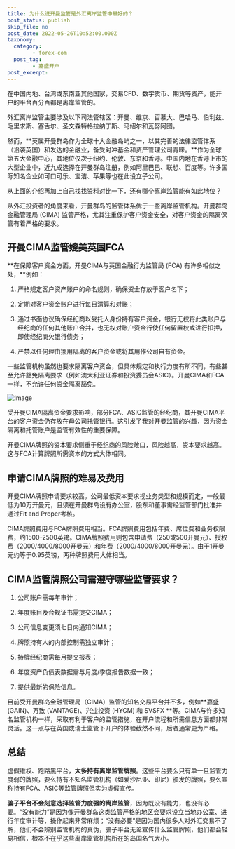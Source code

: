 ```yaml
---
title: 为什么说开曼监管是外汇离岸监管中最好的？
post_status: publish
skip_file: no
post_date: 2022-05-26T10:52:00.000Z
taxonomy:
  category:
        - forex-com
  post_tag:
        - 嘉盛开户
post_excerpt: 
---
```

在中国内地、台湾或东南亚其他国家，交易CFD、数字货币、期货等资产，能开户的平台百分百都是离岸监管的。

外汇离岸监管主要涉及以下司法管辖区：开曼、维京、百慕大、巴哈马、伯利兹、毛里求斯、塞舌尔、圣文森特格拉纳丁斯、马绍尔和瓦努阿图。

然而，**英属开曼群岛作为全球十大金融岛屿之一，以其完善的法律监管体系（沿袭英国）和发达的金融业，备受对冲基金和资产管理公司青睐。**作为全球第五大金融中心，其地位仅次于纽约、伦敦、东京和香港。中国内地在香港上市的大型企业中，近九成选择在开曼群岛注册，例如阿里巴巴、联想、百度等。许多国际知名企业如可口可乐、宝洁、苹果等也在此设立子公司。

从上面的介绍再加上自己找找资料对比一下，还有哪个离岸监管能有如此地位？

从外汇投资者的角度来看，开曼群岛的监管体系优于一些离岸监管机构。开曼群岛金融管理局 (CIMA) 监管严格，尤其注重保护客户资金安全，对客户资金的隔离保管有着严格的要求。

## 开曼CIMA监管媲美英国FCA

**在保障客户资金方面，开曼CIMA与英国金融行为监管局 (FCA) 有许多相似之处，**例如：

1. 严格规定客户资产账户的命名规则，确保资金存放于客户名下；

1. 定期对客户资金账户进行每日清算和对账；

1. 通过书面协议确保经纪商以受托人身份持有客户资金，银行无权将此类账户与经纪商的任何其他账户合并，也无权对账户资金行使任何留置权或进行扣押，即使经纪商欠银行债务；

1. 严禁以任何理由挪用隔离的客户资金或将其用作公司自有资金。

一些监管机构虽然也要求隔离客户资金，但具体规定和执行力度有所不同，有些甚至允许豁免隔离要求（例如澳大利亚证券和投资委员会ASIC）。开曼CIMA和FCA一样，不允许任何资金隔离豁免。

![Image](https://prod-files-secure.s3.us-west-2.amazonaws.com/39ed1227-6d7d-4570-be36-9ccd4a2c4241/bd849744-3fcb-4a37-8312-357962c8f065/image.png?X-Amz-Algorithm=AWS4-HMAC-SHA256&X-Amz-Content-Sha256=UNSIGNED-PAYLOAD&X-Amz-Credential=ASIAZI2LB466UORRBHYZ%2F20250416%2Fus-west-2%2Fs3%2Faws4_request&X-Amz-Date=20250416T101345Z&X-Amz-Expires=3600&X-Amz-Security-Token=IQoJb3JpZ2luX2VjELr%2F%2F%2F%2F%2F%2F%2F%2F%2F%2FwEaCXVzLXdlc3QtMiJHMEUCIQCZauTzuP0Tbg8TVQfKDBmvrxc4YSWIhi4Tmq1rnMLP2AIgZDxUA5XSqoWV6JKSP7uvendPVXZY%2B2BGXTzygsbGk3kq%2FwMIQxAAGgw2Mzc0MjMxODM4MDUiDCB0WBp7Pq1PWsyTZCrcA4WbfvsET4U0DQ4Od%2FTrgt8J7QCkChUn7ZsmVvJc45225irZMsVgri2kW%2FqcjWyk1EyaUheeO52bqH6IzBMtD%2FoQq6Ra8O0MgwZblBco6FMV0XFr1JdmbFzhpV%2Bw1EGDc40swZBykduqWd%2Bo8uMabxUjw5io%2B%2FP5w3DCBXi88KWGUpM6xiitnz8l3e%2FrYs8E%2BdytoHzKmQ2VRYWv2wcDBnaz180osU9EtrrKqQrEnbsHW%2B8f9gFadWY%2FqyH4x0SBeU0uYXr9HTy4C8fN7nLgNEKY79S4clZB1UIA4lxoRU9qS5HWed0hl0ZIITYbqnYOeLh%2B4lrjmZxU%2F5q4rKJWoPVPH2HepjUCHhX2a61v6SVQAZe6mBw3ExqqXTl0JSn9ladO7l%2FRKzUwolnnWiT9MLT%2FvGYyRpX8zbN9LtLdfKwpV%2BrgoyNypY4ngYJGW2EwDKeN%2FjFLluAa6srrMEotv2%2BpFR0RcgB1MQEIeZ0keOgnck82F2gkyBBuk%2B2uf8%2FKsJTusGqqzqckZsCGhpAuxmUn2HSqKMfdQnGKajNb7XpsIz34n8TbzO7MTO8tO8CLHZJ3tAiDAL7Z%2BjLRzjbBvZ4oaoysiiBR5GZaOMh2tFHKg9dNDkO2jwEzLHbBMMDz%2Fb8GOqUBBXRzod2NljK1ex4Vz8wAndN8P3nmP5k7OoUWeGIcAGWJih3VDQRIjHzhKU3QoejrN2LcJ4NJWsSJmVV7PZqIB5J%2FnkZdPqLbWqZqYnF90kKHFlq%2FFrUmdgK0ZNvaHhklgiJqSxzAlxt6nrl6IFaXqmn76zpOkuzQoaUyg8ehl%2BJL4WqWYFqQFUPeD12MXimCBlbFvoa9iQTDDcbfJuWhJP403%2F7a&X-Amz-Signature=d6b69da2ad1782399ce3af16bb073f098b4fe42a8dccc00beacbcba8728f9f8b&X-Amz-SignedHeaders=host&x-id=GetObject)

受开曼CIMA隔离资金要求影响，部分FCA、ASIC监管的经纪商，其开曼CIMA平台的客户资金仍存放在母公司托管银行。这引发了我对开曼监管的兴趣，因为资金隔离和托管账户是监管有效性的重要保障。

开曼CIMA牌照的资本要求侧重于经纪商的风险敞口，风险越高，资本要求越高。这与FCA计算牌照所需资本的方式大体相同。

## **申请CIMA牌照的难易及费用**

开曼CIMA牌照申请要求较高。公司最低资本要求视业务类型和规模而定，一般最低为10万开曼元，且须在开曼群岛设有办公室，股东和董事需经监管部门批准并通过Fit and Proper考核。

CIMA牌照费用与FCA牌照费用相当。FCA牌照费用包括年费、席位费和业务权限费，约1500-2500英镑。CIMA牌照费用则包含申请费（250或500开曼元）、授权费（2000/4000/8000开曼元）和年费（2000/4000/8000开曼元）。由于1开曼元约等于0.95英镑，两种牌照费用大体相当。

## CIMA监管牌照公司需遵守哪些监管要求？

1. 公司账户需每年审计；

1. 年度账目及合规证书需提交CIMA；

1. 公司信息变更须七日内通知CIMA；

1. 牌照持有人的内部控制需独立审计；

1. 持牌经纪商需每月提交报表；

1. 年度资产负债表数据需与月度/季度报告数据一致；

1. 提供最新的保险信息。

目前受开曼群岛金融管理局（CIMA）监管的知名交易平台并不多，例如**嘉盛 (GAIN)、万致 (VANTAGE)、兴业投资 (HYCM) 和 SVSFX **等。CIMA与许多知名监管机构一样，采取有利于客户的监管措施，在开户流程和所需信息方面都非常灵活。这一点与在英国或瑞士监管下开户的体验截然不同，后者通常更为严格。

## 总结

虚假维权、跑路黑平台，**大多持有离岸监管牌照**。这些平台要么只有单一且监管力度弱的牌照，要么持有不知名监管机构（如爱沙尼亚、印尼）颁发的牌照，要么宣称持有FCA、ASIC等监管牌照但实为虚假宣传。

**骗子平台不会刻意选择监管力度强的离岸监管**，因为既没有能力，也没有必要。“没有能力”是因为像开曼群岛这类监管严格的地区会要求设立当地办公室、进行年度审计等，操作起来非常麻烦；“没有必要”是因为国内很多人对外汇交易不了解，他们不会辨别监管机构的真伪，骗子平台无论宣传什么监管牌照，他们都会轻易相信，根本不在乎这些离岸监管机构所在的岛国名气大小。